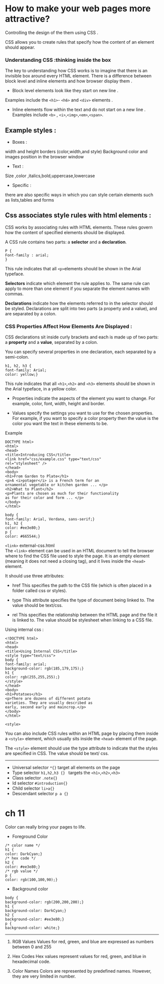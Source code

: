 # How to make your web pages more attractive?

Controlling the design of the them using CSS .

CSS allows you to create rules that specify how the content of
an element should appear.

### Understanding CSS :thinking inside the box 

The key to understanding how CSS works is to
imagine that there is an invisible box around every HTML element.
There is a difference between block level and inline elements and how browser display them .

* Block level elements look like they start on new line .

Examples include the `<h1>`- `<h6>` and `<div>` elements .

* Inline elements flow within the text and do not start on a new line .
Examples include `<b>` , `<i>`,`<img>`,`<em>`,`<span>`.

## Example styles : 

* Boxes : 

width and height borders (color,width,and style)
Background color and images position in the browser window 

* Text : 

Size ,color ,italics,bold,uppercase,lowercase

* Specific :

there are also specific ways in which you can style certain elements such as lists,tables and forms

## Css associates style rules with html elements :
CSS works by associating rules with HTML elements. These rules govern how the content of specified elements should be displayed. 

A CSS rule contains two parts: a **selector** and a **declaration**.

```
P {
Font-family : arial;
}
```
 
This rule indicates that all `<p>`elements should be shown in the
Arial typeface.

**Selectors** indicate which
element the rule applies to.
The same rule can apply to more than one element if you separate the element names with commas.

**Declarations** indicate how the elements referred to in the selector should be styled.
Declarations are split into two parts (a property and a value), and are separated by a colon.

### CSS Properties Affect How Elements Are Displayed :

CSS declarations sit inside curly brackets and each is made up of two parts: a **property** and a **value**, separated by a colon. 

You can specify several properties in one declaration, each separated by a semi-colon.

```
h1, h2, h3 {
font-family: Arial;
color: yellow;}
```

This rule indicates that all `<h1>`,`<h2>` and `<h3>` elements should be shown in the Arial typeface, in a yellow color.

* Properties indicate the aspects of the element you want to change. For example, color, font, width, height and border.

* Values specify the settings you want to use for the chosen properties. For example, if you want to specify a color property
then the value is the color you want the text in these elements
to be.

Example 

```
DOCTYPE html>
<html>
<head>
<title>Introducing CSS</title>
<link href="css/example.css" type="text/css"
rel="stylesheet" />
</head>
<body>
<h1>From Garden to Plate</h1>
<p>A <i>potager</i> is a French term for an
ornamental vegetable or kitchen garden ... </p>
<h2>What to Plant</h2>
<p>Plants are chosen as much for their functionality
as for their color and form ... </p>
</body>
</html>

body {
font-family: Arial, Verdana, sans-serif;}
h1, h2 {
color: #ee3e80;}
p {
color: #665544;}
```

`<link>` external-css.html  
The `<link>` element can be used in an HTML document to tell the
browser where to find the CSS file used to style the page. It is an empty element (meaning it does not need a closing tag), and it
lives inside the `<head>` element.

It should use three attributes:
* href
This specifies the path to the CSS file (which is often placed in
a folder called css or styles).

* type
This attribute specifies the type of document being linked to. The
value should be text/css.

* rel
This specifies the relationship between the HTML page and
the file it is linked to. The value should be stylesheet when
linking to a CSS file.

Using internal css :

```
<!DOCTYPE html>
<html>
<head>
<title>Using Internal CSS</title>
<style type="text/css">
body {
font-family: arial;
background-color: rgb(185,179,175);}
h1 {
color: rgb(255,255,255);}
</style>
</head>
<body>
<h1>Potatoes</h1>
<p>There are dozens of different potato
varieties. They are usually described as
early, second early and maincrop.</p>
</body>
</html>
```

`<style>`

You can also include CSS rules within an HTML page by placing
them inside a `<style>` element, which usually sits inside the
`<head>` element of the page.

The `<style>` element should use the type attribute to indicate
that the styles are specified in CSS. The value should be text/
css.

***

* Universal selector `*{}` target all elements on the page 
* Type selector `h1,h2,h3 {} ` targets the `<h1>`,`<h2>`,`<h3>`
* Class selector `.note{}`
* Id selector `#introduction{}`
* Child selector `li>a{}`
* Descendant selector `p a {}`

# ch 11 

Color can really bring your pages to life.

* Foreground Color

```
/* color name */
h1 {
color: DarkCyan;}
/* hex code */
h2 {
color: #ee3e80;}
/* rgb value */
p {
color: rgb(100,100,90);}
```

* Background color 

```
body {
background-color: rgb(200,200,200);}
h1 {
background-color: DarkCyan;}
h2 {
background-color: #ee3e80;}
p {
background-color: white;}
```
*** 

1. RGB Values
Values for red, green, and blue
are expressed as numbers between 0 and 255 

3. Hex Codes
Hex values represent values
for red, green, and blue in
hexadecimal code.

6. Color Names
Colors are represented by
predefined names. However,
they are very limited in number.